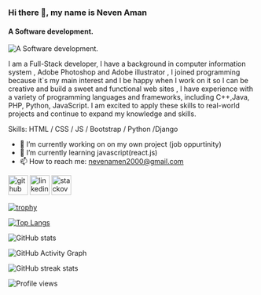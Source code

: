 ### Hi there 👋, my name is Neven Aman
#### A Software development.
![A Software development.](https://arturssmirnovs.github.io/github-profile-readme-generator/images/banner.png)

I am a Full-Stack developer, I have a background in computer information system , Adobe Photoshop and 
Adobe illustrator , I joined programming because it`s my main interest and I be happy when I work on it so I can be creative and build a sweet and functional web sites , I have experience with a variety of programming languages and frameworks, including C++,Java, PHP, Python, JavaScript. I am excited to apply these skills to real-world projects and continue to expand my knowledge and skills.

Skills: HTML / CSS / JS / Bootstrap / Python /Django

- 🔭 I’m currently working on on my own project (job oppurtinity) 
- 🌱 I’m currently learning javascript(react.js) 
- 📫 How to reach me: nevenamen2000@gmail.com 


[<img src='https://cdn.jsdelivr.net/npm/simple-icons@3.0.1/icons/github.svg' alt='github' height='40'>](https://github.com/https://github.com/NEVENAMAN)  [<img src='https://cdn.jsdelivr.net/npm/simple-icons@3.0.1/icons/linkedin.svg' alt='linkedin' height='40'>](https://www.linkedin.com/in/https://www.linkedin.com/in/neven-amen//)  [<img src='https://cdn.jsdelivr.net/npm/simple-icons@3.0.1/icons/stackoverflow.svg' alt='stackoverflow' height='40'>](https://stackoverflow.com/users/https://stackoverflow.com/users/19501765/amen-neven)  

[![trophy](https://github-profile-trophy.vercel.app/?username=https://github.com/NEVENAMAN)](https://github.com/ryo-ma/github-profile-trophy)

[![Top Langs](https://github-readme-stats.vercel.app/api/top-langs/?username=https://github.com/NEVENAMAN)](https://github.com/anuraghazra/github-readme-stats)

![GitHub stats](https://github-readme-stats.vercel.app/api?username=https://github.com/NEVENAMAN&show_icons=true)  

![GitHub Activity Graph](https://activity-graph.herokuapp.com/graph?username=https://github.com/NEVENAMAN)  

![GitHub streak stats](https://streak-stats.demolab.com/?user=https://github.com/NEVENAMAN)  

![Profile views](https://gpvc.arturio.dev/https://github.com/NEVENAMAN)  
